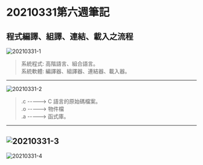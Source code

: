 # 20210331第六週筆記
## 程式編譯、組譯、連結、載入之流程
![20210331-1](https://user-images.githubusercontent.com/62127656/117616834-3cec4b80-b19e-11eb-8b88-dc51618d3169.PNG)
>系統程式: 高階語言、組合語言。<br>
>系統軟體: 編譯器、組譯器、連結器、載入器。
---
![20210331-2](https://user-images.githubusercontent.com/62127656/117804565-7a2e0780-b28a-11eb-80d7-8f6f8625ea4e.PNG)
> .c -----> C 語言的原始碼檔案。<br>
> .o -----> 物件檔<br>
> .a -----> 函式庫。
---
![20210331-3](https://user-images.githubusercontent.com/62127656/117806330-c8440a80-b28c-11eb-8370-71e2c302a9df.PNG)
---
![20210331-4](https://user-images.githubusercontent.com/62127656/117811582-4c998c00-b293-11eb-99ef-a0d695ded644.PNG)

